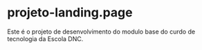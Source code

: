 # projeto-landing.page
Este é o projeto de desenvolvimento do modulo base do curdo de tecnologia da Escola DNC.

